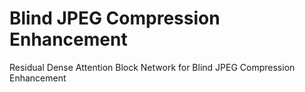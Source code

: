 # Blind JPEG Compression Enhancement 

Residual Dense Attention Block Network for Blind JPEG Compression Enhancement
